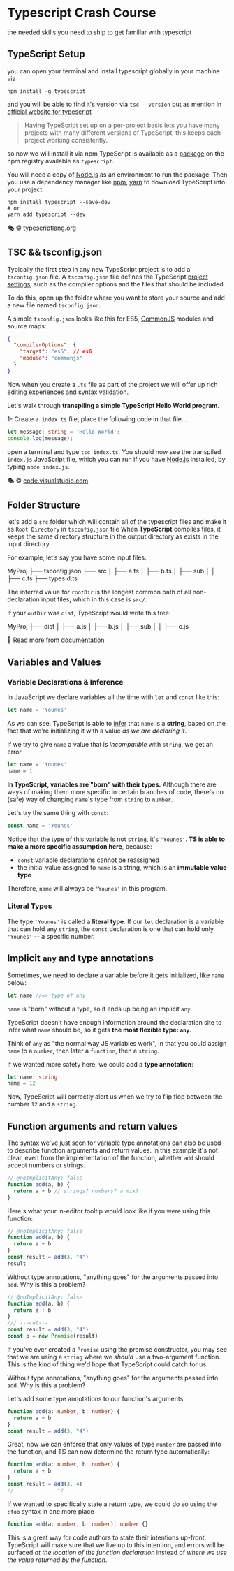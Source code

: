 # Typescript Crash Course
the needed skills you need to ship to get familiar with typescript 

## TypeScript Setup

you can open your terminal and install typescript globally in your machine via 
```shell
npm install -g typescript
```
and you will be able to find it's version via `tsc --version` but as mention in [official website for 
typescript](https://www.typescriptlang.org/download) 

> Having TypeScript set up on a per-project basis lets you have many projects with many different versions of TypeScript, this keeps each project working consistently.

so now we will install it via npm TypeScript is available as a [package](https://www.npmjs.com/package/typescript) on the npm registry available as `typescript`.

You will need a copy of [Node.js](https://nodejs.org/en/) as an environment to run the package. Then you use a dependency manager like [npm](https://www.npmjs.com/), [yarn](https://yarnpkg.com/) to download TypeScript into your project.

```shell
npm install typescript --save-dev
# or 
yarn add typescript --dev
```

🎭 © [typescriptlang.org](https://www.typescriptlang.org/download)

## TSC && tsconfig.json

Typically the first step in any new TypeScript project is to add a `tsconfig.json` file. A `tsconfig.json` file defines the TypeScript [project settings](https://www.typescriptlang.org/docs/handbook/tsconfig-json.html), such as the compiler options and the files that should be included. 

To do this, open up the folder where you want to store your source and add a new file named `tsconfig.json`.

A simple `tsconfig.json` looks like this for ES5, [CommonJS](http://www.commonjs.org/specs/modules/1.0) modules and source maps:

```json 
{
  "compilerOptions": {
    "target": "es5", // es6
    "module": "commonjs"
  }
}
```
Now when you create a `.ts` file as part of the project we will offer up rich editing experiences and syntax validation.

Let's walk through **transpiling a simple TypeScript Hello World program.**  

1- Create a` index.ts` file, place the following code in that file...

```ts 
let message: string = 'Hello World';
console.log(message);
```

open a terminal and type `tsc index.ts`. You should now see the transpiled `index.js` JavaScript file, which you can run if you have [Node.js](https://nodejs.org/) installed, by typing `node index.js`.

🎭 © [code.visualstudio.com](https://code.visualstudio.com/docs/typescript/typescript-compiling)

## Folder Structure

let's add a `src` folder which will contain all of the typescript files and make it as `Root Directory` in `tsconfig.json` file When **TypeScript** compiles files, it keeps the same directory structure in the output directory as exists in the input directory.

For example, let’s say you have some input files:

MyProj
├── tsconfig.json
├── src
│   ├── a.ts
│   ├── b.ts
│   ├── sub
│   │   ├── c.ts
├── types.d.ts

The inferred value for `rootDir` is the longest common path of all non-declaration input files, which in this case is `src/`.

If your `outDir` was `dist`, TypeScript would write this tree:

MyProj
├── dist
│   ├── a.js
│   ├── b.js
│   ├── sub
│   │   ├── c.js

🔗 [Read more from documentation](https://www.typescriptlang.org/tsconfig#rootDir)

## Variables and Values

### Variable Declarations & Inference

In JavaScript we declare variables all the time with `let` and `const` like this:

```ts 
let name = 'Younes'
```

As we can see, TypeScript is able to [infer](https://www.typescriptlang.org/docs/handbook/type-inference.html) that `name` is a **string**, based on the
fact that we're initializing it with a value _as we are declaring it_.

If we try to give `name` a value that is _incompatible_ with `string`, we get an error

```ts 
let name = 'Younes'
name = 1
```

**In TypeScript, variables are "born" with their types.** Although
there are ways of making them more specific in certain branches of code,
there's no (safe) way of changing `name`'s type from `string` to `number`.

Let's try the same thing with `const`:

```ts 
const name = 'Younes'
```

Notice that the type of this variable is not `string`, it's `'Younes'`. **TS is able to make
a more specific assumption here**, because:

- `const` variable declarations cannot be reassigned
- the initial value assigned to `name` is a string, which is an **immutable value type**

Therefore, `name` will always be `'Younes'` in this program.


### Literal Types

The type `'Younes'` is called a **literal type**. If our `let` declaration is a variable
that can hold any `string`, the `const` declaration is one that can hold only `'Younes'` --
a specific number.

## Implicit `any` and type annotations

Sometimes, we need to declare a variable before it gets initialized, like `name` below:

```ts
let name //=> type of any
```

`name` is "born" without a type, so it ends up being an implicit `any`.


TypeScript doesn't have enough information around the declaration site to infer
what `name` should be, so it gets **the most flexible type: `any`**.

Think of `any` as "the normal way JS variables work", in that you could assign
`name` to a `number`, then later a `function`, then a `string`.

If we wanted more safety here, we could add a **type annotation**:

```ts 
let name: string
name = 12
```

Now, TypeScript will correctly alert us when we try to flip flop between the number `12` and a `string`.


## Function arguments and return values

The syntax we've just seen for variable type annotations can also be used
to describe function arguments and return values. In this example it's not clear,
even from the implementation of the function, whether `add` should accept numbers or strings.

```ts 
// @noImplicitAny: false
function add(a, b) {
  return a + b // strings? numbers? a mix?
}
```

Here's what your in-editor tooltip would look like if you were using this function:

```ts twoslash
// @noImplicitAny: false
function add(a, b) {
  return a + b
}
const result = add(3, "4")
result
```

Without type annotations, "anything goes" for the arguments passed into `add`. Why is this a problem?

```ts 
// @noImplicitAny: false
function add(a, b) {
  return a + b
}
/// ---cut---
const result = add(3, "4")
const p = new Promise(result)
```

If you've ever created a `Promise` using the promise constructor, you may see
that we are using a `string` where we _should_ use a two-argument function. This
is the kind of thing we'd hope that TypeScript could catch for us.

Without type annotations, "anything goes" for the arguments passed into `add`. Why is this a problem?

Let's add some type annotations to our function's arguments:

```ts
function add(a: number, b: number) {
  return a + b
}
const result = add(3, "4")
```

Great, now we can enforce that only values of type `number` are passed into the function,
and TS can now determine the return type automatically:

```ts 
function add(a: number, b: number) {
  return a + b
}
const result = add(3, 4)
//              ^?
```

If we wanted to specifically state a return type, we could do so using the `:foo` syntax in one more place

```ts 
function add(a: number, b: number): number {}
```

This is a great way for code authors to state their intentions up-front. TypeScript will make sure
that we live up to this intention, and errors will be surfaced _at the location of the function declaration_
instead of _where we use the value returned by the function_.
